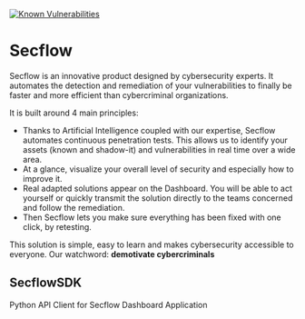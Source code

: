 [![Known Vulnerabilities](https://snyk.io/test/github/khulnasoft/SecflowSDK/badge.svg)](https://snyk.io/test/github/khulnasoft/SecflowSDK)

# Secflow
Secflow is an innovative product designed by cybersecurity experts. It automates the detection and remediation of your vulnerabilities to finally be faster and more efficient than cybercriminal organizations.

It is built around 4 main principles:
  - Thanks to Artificial Intelligence coupled with our expertise, Secflow automates continuous penetration tests. This allows us to identify your assets (known and  shadow-it) and vulnerabilities in real time over a wide area.
  - At a glance, visualize your overall level of security and especially how to improve it.
  - Real adapted solutions appear on the Dashboard. You will be able to act yourself or quickly transmit the solution directly to the teams concerned and follow the remediation.
  - Then Secflow lets you make sure everything has been fixed with one click, by retesting.

This solution is simple, easy to learn and makes cybersecurity accessible to everyone. Our watchword: **demotivate cybercriminals**

## SecflowSDK
Python API Client for Secflow Dashboard Application